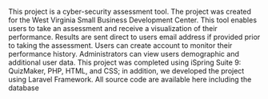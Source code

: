 This project is a cyber-security assessment tool. The project was created for the West Virginia Small Business Development Center. This tool enables users to take an assessment and receive a visualization of their performance. Results are sent direct to users email address if provided prior to taking the assessment. Users can create account to monitor their performance history. Administrators can view users demographic and additional user data. This project was completed using iSpring Suite 9: QuizMaker, PHP, HTML, and CSS; in addition, we developed the project using Laravel Framework. All source code are available here including the database
